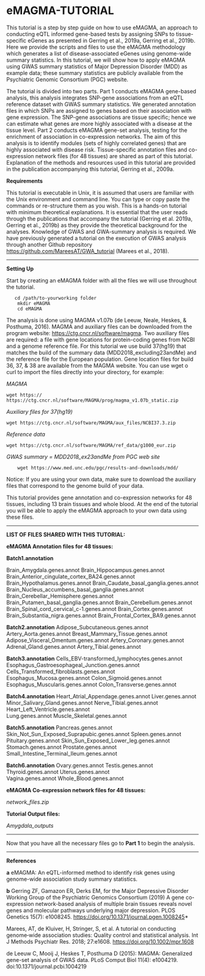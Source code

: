# eMAGMA-TUTORIAL

This tutorial is a step by step guide on how to use eMAGMA, an approach to conducting eQTL informed gene-based tests by assigning SNPs to tissue-specific eGenes as presented in Gerring et al., 2019a, Gerring et al., 2019b. Here we provide the scripts and files to use the eMAGMA methodology which generates a list of disease-associated eGenes using genome-wide summary statistics. In this tutorial, we will show how to apply eMAGMA using GWAS summary statistics of Major Depression Disorder (MDD) as example data; these summary statistics are publicly available from the Psychiatric Genomic Consortium (PGC) website.

The tutorial is divided into two parts. Part 1 conducts eMAGMA gene-based analysis, this analysis integrates SNP-gene associations from an eQTL reference dataset with GWAS summary statistics. We generated annotation files in which SNPs are assigned to genes based on their association with gene expression.   The SNP-gene associations are tissue specific; hence we can estimate what genes are more highly associated with a disease at the tissue level. Part 2 conducts eMAGMA gene-set analysis, testing for the enrichment of association in co-expression networks. The aim of this analysis is to identify modules (sets of highly correlated genes) that are highly associated with disease risk. Tissue-specific annotation files and co-expression network files (for 48 tissues) are shared as part of this tutorial.   Explanation of the methods and resources used in this tutorial are provided in the publication accompanying this tutorial, Gerring et al., 2009a.


**Requirements** 

This tutorial is executable in Unix, it is assumed that users are familiar with the Unix environment and command line. You can type or copy paste the commands or re-structure them as you wish. This is a hands-on tutorial with minimum theoretical explanations. It is essential that the user reads through the publications that accompany the tutorial (Gerring et al. 2019a, Gerring et al., 2019b) as they provide the theoretical background for the analyses. Knowledge of GWAS and GWA-summary analysis is required. We have previously generated a tutorial on the execution of GWAS analysis through another Github  repository https://github.com/MareesAT/GWA_tutorial (Marees et al., 2018).

*************************************



**Setting Up**


Start by creating an eMAGMA folder with all the files we will use throughout the tutorial.
       
       cd /path/to-yourworking folder
        mkdir eMAGMA
        cd eMAGMA
        
The analysis is done using MAGMA v1.07b (de Leeuw, Neale, Heskes, & Posthuma, 2016). MAGMA and auxiliary files can be downloaded from the program website: https://ctg.cncr.nl/software/magma. Two auxiliary files are required: a file with gene locations for protein-coding genes from NCBI and a genome reference file. For this tutorial we use build 37(hg19) that matches the build of the summary data (MDD2018_excluding23andMe) and the reference file for the European population. Gene location files for build 36, 37, & 38 are available from the MAGMA website. You can use wget o curl to import the files directly into your directory, for example:



*MAGMA*
    
    wget https:// https://ctg.cncr.nl/software/MAGMA/prog/magma_v1.07b_static.zip

*Auxiliary files for 37(hg19)*
        
    wget https://ctg.cncr.nl/software/MAGMA/aux_files/NCBI37.3.zip

*Reference data*
    
    wget https://ctg.cncr.nl/software/MAGMA/ref_data/g1000_eur.zip

*GWAS summary = MDD2018_ex23andMe from PGC web site*
        
        wget https://www.med.unc.edu/pgc/results-and-downloads/mdd/
        
        

Notice: If you are using your own data, make sure to download the auxiliary files that correspond to the genome build of your data.

This tutorial provides gene annotation and co-expression networks for 48 tissues, including 13 brain tissues and whole blood. At the end of the tutorial you will be able to apply the eMAGMA approach to your own data using these files.



****************************************************
**LIST OF FILES SHARED WITH THIS TUTORIAL:**



**eMAGMA Annotation files for 48 tissues:**

 **Batch1.annotation**
 
Brain_Amygdala.genes.annot
Brain_Hippocampus.genes.annot
Brain_Anterior_cingulate_cortex_BA24.genes.annot  Brain_Hypothalamus.genes.annot
Brain_Caudate_basal_ganglia.genes.annot           Brain_Nucleus_accumbens_basal_ganglia.genes.annot
Brain_Cerebellar_Hemisphere.genes.annot           Brain_Putamen_basal_ganglia.genes.annot
Brain_Cerebellum.genes.annot                      Brain_Spinal_cord_cervical_c-1.genes.annot
Brain_Cortex.genes.annot                          Brain_Substantia_nigra.genes.annot
Brain_Frontal_Cortex_BA9.genes.annot

 **Batch2.annotation**
Adipose_Subcutaneous.genes.annot      Artery_Aorta.genes.annot     Breast_Mammary_Tissue.genes.annot
Adipose_Visceral_Omentum.genes.annot  Artery_Coronary.genes.annot
Adrenal_Gland.genes.annot             Artery_Tibial.genes.annot


 **Batch3.annotation**
Cells_EBV-transformed_lymphocytes.genes.annot  Esophagus_Gastroesophageal_Junction.genes.annot
Cells_Transformed_fibroblasts.genes.annot      Esophagus_Mucosa.genes.annot
Colon_Sigmoid.genes.annot                      Esophagus_Muscularis.genes.annot
Colon_Transverse.genes.annot


 **Batch4.annotation**
Heart_Atrial_Appendage.genes.annot  Liver.genes.annot          Minor_Salivary_Gland.genes.annot 
Nerve_Tibial.genes.annot            Heart_Left_Ventricle.genes.annot    
Lung.genes.annot                    Muscle_Skeletal.genes.annot 

 **Batch5.annotation**
Pancreas.genes.annot   Skin_Not_Sun_Exposed_Suprapubic.genes.annot  Spleen.genes.annot
Pituitary.genes.annot  Skin_Sun_Exposed_Lower_leg.genes.annot       Stomach.genes.annot
Prostate.genes.annot   Small_Intestine_Terminal_Ileum.genes.annot

 **Batch6.annotation**
Ovary.genes.annot  Testis.genes.annot  
Thyroid.genes.annot  Uterus.genes.annot  
Vagina.genes.annot  Whole_Blood.genes.annot

**eMAGMA Co-expression network files for 48 tissues:**

 *network_files.zip*

**Tutorial Output files:**

 *Amygdala_outputs*


*************************************

Now that you have all the necessary files go to **Part 1** to begin the analysis.




****************************************



**References**

**a** eMAGMA: An eQTL-informed method to identify risk genes using genome-wide association study summary statistics.

**b** Gerring ZF, Gamazon ER, Derks EM, for the Major Depressive Disorder Working Group of the Psychiatric Genomics Consortium (2019) A gene co-expression network-based analysis of multiple brain tissues reveals novel genes and molecular pathways underlying major depression. PLOS Genetics 15(7): e1008245. https://doi.org/10.1371/journal.pgen.1008245*

Marees, AT, de Kluiver, H, Stringer, S, et al. A tutorial on conducting genome‐wide association studies: Quality control and statistical analysis. Int J Methods Psychiatr Res. 2018; 27:e1608. https://doi.org/10.1002/mpr.1608

de Leeuw C, Mooij J, Heskes T, Posthuma D (2015): MAGMA: Generalized gene-set analysis of GWAS data. PLoS Comput Biol 11(4): e1004219. doi:10.1371/journal.pcbi.1004219 
